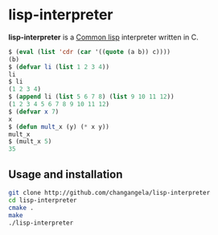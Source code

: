 # lisp-interpreter

**lisp-interpreter** is a [Common lisp](https://lisp-lang.org/) interpreter written in C.

```lisp
$ (eval (list 'cdr (car '((quote (a b)) c))))
(b)
$ (defvar li (list 1 2 3 4))
li
$ li
(1 2 3 4)
$ (append li (list 5 6 7 8) (list 9 10 11 12))
(1 2 3 4 5 6 7 8 9 10 11 12)
$ (defvar x 7)
x
$ (defun mult_x (y) (* x y))
mult_x
$ (mult_x 5)
35
```

## Usage and installation

```bash
git clone http://github.com/changangela/lisp-interpreter
cd lisp-interpreter
cmake .
make
./lisp-interpreter
```
